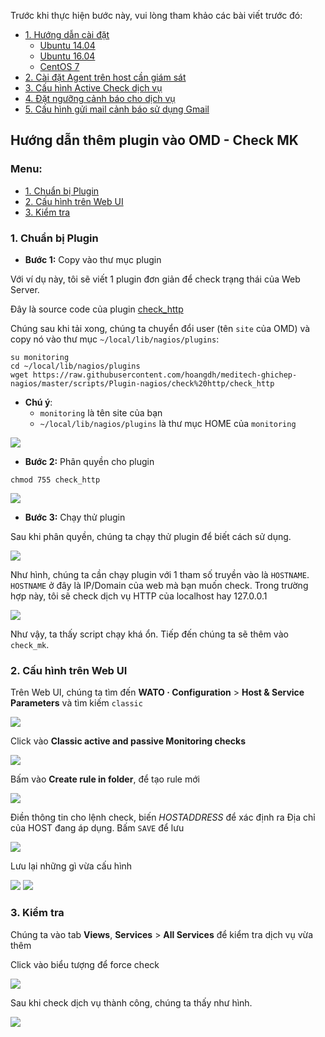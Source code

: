Trước khi thực hiện bước này, vui lòng tham khảo các bài viết trước đó: 

- [1. Hướng dẫn cài đặt](../README.md#1)
	- [Ubuntu 14.04](1.3.Setup-OMD-U14.04.md)
	- [Ubuntu 16.04](1.2.Setup-OMD-U16.04.md)
	- [CentOS 7](1.1.Setup-OMD-CentOS7.md)
- [2. Cài đặt Agent trên host cần giám sát](2.Install-agent.md)
- [3. Cấu hình Active Check dịch vụ](3.Active-check.md)
- [4. Đặt ngưỡng cảnh báo cho dịch vụ](4.Set-threshold.md)
- [5. Cấu hình gửi mail cảnh báo sử dụng Gmail](5.Send-Noitify.md)

## Hướng dẫn thêm plugin vào OMD - Check MK

### Menu:

- [1. Chuẩn bị Plugin](#1)
- [2. Cấu hình trên Web UI](#2)
- [3. Kiểm tra](#3)

<a name="1" ></a>
### 1. Chuẩn bị Plugin

- **Bước 1:** Copy vào thư mục plugin

Với ví dụ này, tôi sẽ viết 1 plugin đơn giản để check trạng thái của Web Server.

Đây là source code của plugin [check_http](https://raw.githubusercontent.com/hoangdh/meditech-ghichep-nagios/master/scripts/Plugin-nagios/check%20http/check_http)


Chúng sau khi tải xong, chúng ta chuyển đổi user (tên `site` của OMD) và copy nó vào thư mục `~/local/lib/nagios/plugins`:

```
su monitoring
cd ~/local/lib/nagios/plugins
wget https://raw.githubusercontent.com/hoangdh/meditech-ghichep-nagios/master/scripts/Plugin-nagios/check%20http/check_http
``` 

- **Chú ý**:
	- `monitoring` là tên site của bạn
	- `~/local/lib/nagios/plugins` là thư mục HOME của `monitoring`

<img src="../images/21-ap-1.png" />
	
- **Bước 2:** Phân quyền cho plugin

```
chmod 755 check_http
```

<img src="../images/21-ap-2.png" />

- **Bước 3:** Chạy thử plugin

Sau khi phân quyền, chúng ta chạy thử plugin để biết cách sử dụng.

<img src="../images/21-ap-3.png" />

Như hình, chúng ta cần chạy plugin với 1 tham số truyền vào là `HOSTNAME`. `HOSTNAME` ở đây là IP/Domain của web mà bạn muốn check. Trong trường hợp này, tôi sẽ check dịch vụ HTTP của localhost hay 127.0.0.1

<img src="../images/21-ap-4.png" />

Như vậy, ta thấy script chạy khá ổn. Tiếp đến chúng ta sẽ thêm vào `check_mk`.

<a name="2" ></a>
### 2. Cấu hình trên Web UI

Trên Web UI, chúng ta tìm đến **WATO · Configuration** > **Host & Service Parameters** và tìm kiếm `classic`

<img src="../images/21-ap-5.png" />

Click vào **Classic active and passive Monitoring checks**

<img src="../images/21-ap-6.png" />

Bấm vào **Create rule in folder**, để tạo rule mới

<img src="../images/21-ap-7.png" />

Điền thông tin cho lệnh check, biến $HOSTADDRESS$ để xác định ra Địa chỉ của HOST đang áp dụng. Bấm `SAVE` để lưu

<img src="../images/21-ap-8-2.png" />

Lưu lại những gì vừa cấu hình

<img src="../images/21-ap-9.png" />

<img src="../images/21-ap-10.png" />

<a name="3" ></a>
### 3. Kiểm tra

Chúng ta vào tab **Views**, **Services** > **All Services** để kiểm tra dịch vụ vừa thêm

Click vào biểu tượng để force check

<img src="../images/21-ap-11.png" />

Sau khi check dịch vụ thành công, chúng ta thấy như hình.

<img src="../images/21-ap-12.png" />
